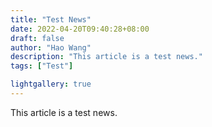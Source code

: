 ```yaml
---
title: "Test News"
date: 2022-04-20T09:40:28+08:00
draft: false
author: "Hao Wang"
description: "This article is a test news."
tags: ["Test"]

lightgallery: true
---
```


This article is a test news. 